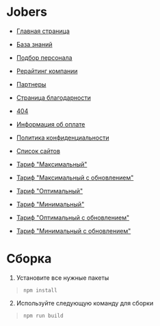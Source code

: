 # Jobers

- [Главная страница](https://jobers.vercel.app/)
- [База знаний](https://jobers.vercel.app/blog.html)
- [Подбор персонала](https://jobers.vercel.app/recruiting.html)
- [Рерайтинг компании](https://jobers.vercel.app/rewriting.html)
- [Партнеры](https://jobers.vercel.app/partners.html)
- [Страница благодарности](https://jobers.vercel.app/thank-you.html)
- [404](https://jobers.vercel.app/404.html)
- [Информация об оплате](https://jobers.vercel.app/payment-info.html)
- [Политика конфиденциальности](https://jobers.vercel.app/privacy_policy.html)

- [Список сайтов](https://jobers.vercel.app/tariff.html)
- [Тариф "Максимальный"](https://jobers.vercel.app/tariff_maximum.html)
- [Тариф "Максимальный с обновлением"](https://jobers.vercel.app/tariff_maximum-with-auto-update.html)
- [Тариф "Оптимальный"](https://jobers.vercel.app/tariff_advanced.html)
- [Тариф "Минимальный"](https://jobers.vercel.app/tariff_starting.html)
- [Тариф "Оптимальный с обновлением"](https://jobers.vercel.app/tariff_advanced-with-auto-update.html)
- [Тариф "Минимальный с обновлением"](https://jobers.vercel.app/tariff_starting-with-auto-update.html)

# Сборка

1. Установите все нужные пакеты 
>`npm install`

2. Используйте следующую команду для сборки 
>`npm run build`

